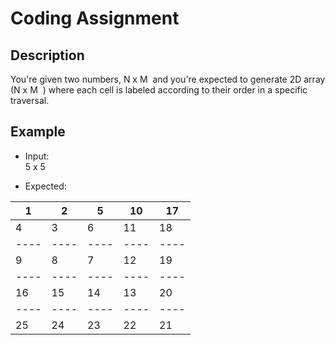 # Coding Assignment
## Description
You're given two numbers, ​N x M ​ and you're expected to generate 2D array (​N x M ​ ) where each cell is labeled according to their order in a specific traversal.

## Example
* Input:  
5 x 5 

* Expected:  
  
| 1  | 2  | 5  | 10 | 17 |  
|----|----|----|----|----|  
| 4  | 3  | 6  | 11 | 18 |  
|----|----|----|----|----|  
| 9  | 8  | 7  | 12 | 19 |  
|----|----|----|----|----|  
| 16 | 15 | 14 | 13 | 20 |  
|----|----|----|----|----|  
| 25 | 24 | 23 | 22 | 21 |  
 
